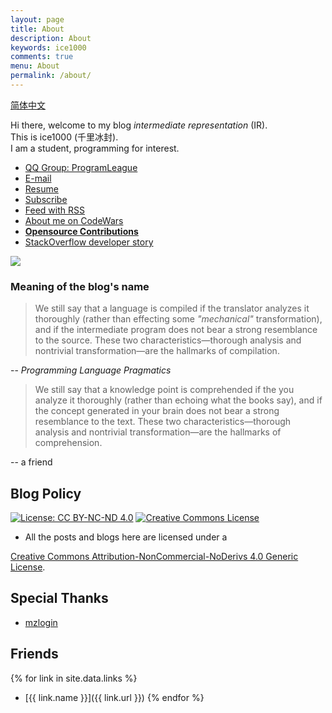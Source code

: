 ```yaml
---
layout: page
title: About
description: About
keywords: ice1000
comments: true
menu: About
permalink: /about/
---
```


[简体中文](../about-cn/)

Hi there, welcome to my blog *intermediate representation* (IR).  
This is ice1000 (千里冰封).  
I am a student, programming for interest.

+ [QQ Group: ProgramLeague](http://shang.qq.com/wpa/qunwpa?idkey=b75f6d506820d00cd5e7fc78fc5e5487a3444a4a6af06e9e6fa72bccf3fa9d1a)
+ [E-mail](mailto:ice1000@kotliner.cn)
+ [Resume](../resume)
+ [Subscribe](../subscribe)
+ [Feed with RSS](../feed.xml)
+ [About me on CodeWars](../codewars/)
+ [**Opensource Contributions**](../opensource-contributions/)
+ [StackOverflow developer story](http://stackoverflow.com/story/ice1000)

[![](http://stackoverflow.com/users/flair/7083401.png)](http://stackoverflow.com/users/7083401/ice1000 "profile for ice1000 at Stack Overflow, Q&A for professional and enthusiast programmers")

### Meaning of the blog's name

> We still say that a language is compiled if the translator analyzes it thoroughly (rather than effecting some
> *"mechanical"* transformation), and if the intermediate program does not bear a strong resemblance to the source.
> These two characteristics—thorough analysis and nontrivial transformation—are the hallmarks of compilation.

-- *Programming Language Pragmatics*

> We still say that a knowledge point is comprehended if the you analyze it thoroughly (rather than echoing
> what the books say), and if the concept generated in your brain does not bear a strong resemblance to the text.
> These two characteristics—thorough analysis and nontrivial transformation—are the hallmarks of comprehension.

-- a friend

<!-- ## StackExchange Sites -->

<!-- + [![](https://gamedev.stackexchange.com/users/flair/106607.png)](https://gamedev.stackexchange.com/users/106607/ice1000 "profile for ice1000 at Game Development Stack Exchange, Q&A for professional and independent game developers") -->
<!-- + [![](https://codegolf.stackexchange.com/users/flair/70943.png)](https://codegolf.stackexchange.com/users/70943/ice1000 "profile for ice1000 at Programming Puzzles & Code Golf Stack Exchange, Q&A for programming puzzle enthusiasts and code golfers") -->
<!-- + [![](https://askubuntu.com/users/flair/721173.png)](https://askubuntu.com/users/721173/ice1000 "profile for ice1000 at Ask Ubuntu, Q&A for Ubuntu users and developers") -->
<!-- + [![](https://tex.stackexchange.com/users/flair/145304.png)](https://tex.stackexchange.com/users/145304/ice1000 "profile for ice1000 at TeX - LaTeX Stack Exchange, Q&amp;A for users of TeX, LaTeX, ConTeXt, and related typesetting systems") -->

<!-- ## Contact -->

<!-- {% for website in site.data.social %} -->
<!-- * {{ website.sitename }}：[@{{ website.name }}]({{ website.url }}) -->
<!-- {% endfor %} -->


## Blog Policy

[![License: CC BY-NC-ND 4.0](https://img.shields.io/badge/License-CC%20BY--NC--ND%204.0-lightgrey.svg)](http://creativecommons.org/licenses/by-nc-nd/4.0/)
<a rel="license" href="http://creativecommons.org/licenses/by-nc-nd/4.0/">
<img alt="Creative Commons License" style="border-width:0" src="https://i.creativecommons.org/l/by-nc-nd/4.0/88x31.png" />
</a>
+ All the posts and blogs here are licensed under a 
<a rel="license" href="http://creativecommons.org/licenses/by-nc-nd/4.0/">
Creative Commons Attribution-NonCommercial-NoDerivs 4.0 Generic License</a>.

## Special Thanks

+ [mzlogin](https://mzlogin.github.io)

## Friends

{% for link in site.data.links %}
* [{{ link.name }}]({{ link.url }})
{% endfor %}
